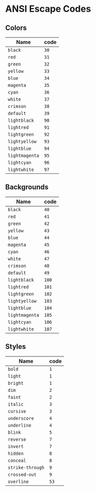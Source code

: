# ANSI Escape Codes

## Colors

| Name           | code |
| -------------- | ---- |
| `black`        | `30` |
| `red`          | `31` |
| `green`        | `32` |
| `yellow`       | `33` |
| `blue`         | `34` |
| `magenta`      | `35` |
| `cyan`         | `36` |
| `white`        | `37` |
| `crimson`      | `38` |
| `default`      | `39` |
| `lightblack`   | `90` |
| `lightred`     | `91` |
| `lightgreen`   | `92` |
| `lightyellow`  | `93` |
| `lightblue`    | `94` |
| `lightmagenta` | `95` |
| `lightcyan`    | `96` |
| `lightwhite`   | `97` |

## Backgrounds

| Name           | code  |
| -------------- | ----- |
| `black`        | `40`  |
| `red`          | `41`  |
| `green`        | `42`  |
| `yellow`       | `43`  |
| `blue`         | `44`  |
| `magenta`      | `45`  |
| `cyan`         | `46`  |
| `white`        | `47`  |
| `crimson`      | `48`  |
| `default`      | `49`  |
| `lightblack`   | `100` |
| `lightred`     | `101` |
| `lightgreen`   | `102` |
| `lightyellow`  | `103` |
| `lightblue`    | `104` |
| `lightmagenta` | `105` |
| `lightcyan`    | `106` |
| `lightwhite`   | `107` |

## Styles

| Name             | code |
| ---------------- | ---- |
| `bold`           | `1`  |
| `light`          | `1`  |
| `bright`         | `1`  |
| `dim`            | `2`  |
| `faint`          | `2`  |
| `italic`         | `3`  |
| `cursive`        | `3`  |
| `underscore`     | `4`  |
| `underline`      | `4`  |
| `blink`          | `5`  |
| `reverse`        | `7`  |
| `invert`         | `7`  |
| `hidden`         | `8`  |
| `conceal`        | `8`  |
| `strike-through` | `9`  |
| `crossed-out`    | `9`  |
| `overline`       | `53` |

